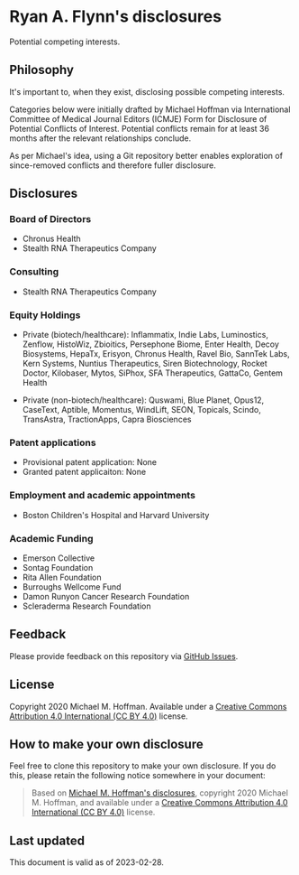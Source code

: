 # Ryan A. Flynn's disclosures

Potential competing interests.

## Philosophy 

It's important to, when they exist, disclosing possible competing interests.

Categories below were initially drafted by Michael Hoffman via International Committee of Medical Journal Editors (ICMJE) Form for Disclosure of Potential Conflicts of Interest. Potential conflicts remain for at least 36 months after the relevant relationships conclude.

As per Michael's idea, using a Git repository better enables exploration of since-removed conflicts and therefore fuller disclosure.

## Disclosures
### Board of Directors
- Chronus Health
- Stealth RNA Therapeutics Company

### Consulting
- Stealth RNA Therapeutics Company

### Equity Holdings
- Private (biotech/healthcare): Inflammatix, Indie Labs, Luminostics, Zenflow, HistoWiz, Zbioitics, Persephone Biome, Enter Health, Decoy Biosystems, HepaTx, Erisyon, Chronus Health, Ravel Bio, SannTek Labs, Kern Systems, Nuntius Therapeutics, Siren Biotechnology, Rocket Doctor, Kilobaser, Mytos, SiPhox, SFA Therapeutics, GattaCo, Gentem Health

- Private (non-biotech/healthcare): Quswami, Blue Planet, Opus12, CaseText, Aptible, Momentus, WindLift, SEON, Topicals, Scindo, TransAstra, TractionApps, Capra Biosciences

### Patent applications
- Provisional patent application: None
- Granted patent applicaiton: None

### Employment and academic appointments
- Boston Children's Hospital and Harvard University

### Academic Funding
- Emerson Collective
- Sontag Foundation
- Rita Allen Foundation
- Burroughs Wellcome Fund
- Damon Runyon Cancer Research Foundation
- Scleraderma Research Foundation



## Feedback

Please provide feedback on this repository via [GitHub Issues](https://github.com/michaelmhoffman/disclosure/issues).

## License

Copyright 2020 Michael M. Hoffman.
Available under a [Creative Commons Attribution 4.0 International (CC BY 4.0)](https://creativecommons.org/licenses/by/4.0/) license.

## How to make your own disclosure

Feel free to clone this repository to make your own disclosure.
If you do this, please retain the following notice somewhere in your document:

> Based on [Michael M. Hoffman's disclosures](https://github.com/michaelmhoffman/disclosure), copyright 2020 Michael M. Hoffman, and available under a [Creative Commons Attribution 4.0 International (CC BY 4.0)](https://creativecommons.org/licenses/by/4.0/) license.

## Last updated

This document is valid as of 2023-02-28.
